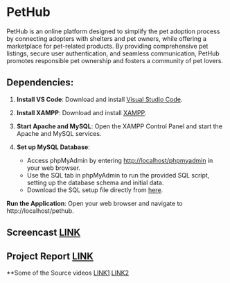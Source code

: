 # PetHub

PetHub is an online platform designed to simplify the pet adoption process by connecting adopters with shelters and pet owners, while offering a marketplace for pet-related products. By providing comprehensive pet listings, secure user authentication, and seamless communication, PetHub promotes responsible pet ownership and fosters a community of pet lovers.

## Dependencies:

1. **Install VS Code**: Download and install [Visual Studio Code](https://code.visualstudio.com/).
   
2. **Install XAMPP**: Download and install [XAMPP](https://www.apachefriends.org/index.html).
  
3. **Start Apache and MySQL**: Open the XAMPP Control Panel and start the Apache and MySQL services.

4. **Set up MySQL Database**:
   - Access phpMyAdmin by entering [http://localhost/phpmyadmin](http://localhost/phpmyadmin) in your web browser.
   - Use the SQL tab in phpMyAdmin to run the provided SQL script, setting up the database schema and initial data.
   - Download the SQL setup file directly from [here](https://docs.google.com/document/d/11UsLLX4TirQqdV8zKIRnXG0zbrV3YWRFPDIIwKDg_xg/pub).

**Run the Application**: Open your web browser and navigate to http://localhost/pethub.

## Screencast [LINK](https://www.youtube.com/watch?v=1LiiJrboqgA)
## Project Report [LINK](https://docs.google.com/document/d/1LGe-mEsZwiGsC1-FjMEZsBYNiGPv5TeLmYlSaM4s6S8/edit?usp=sharing)
**Some of the Source videos [LINK1](https://www.youtube.com/watch?v=dlsjiphBris) [LINK2](https://youtu.be/UShd9wHTR-o?si=2zXZjjit-7Q4RAEk )
